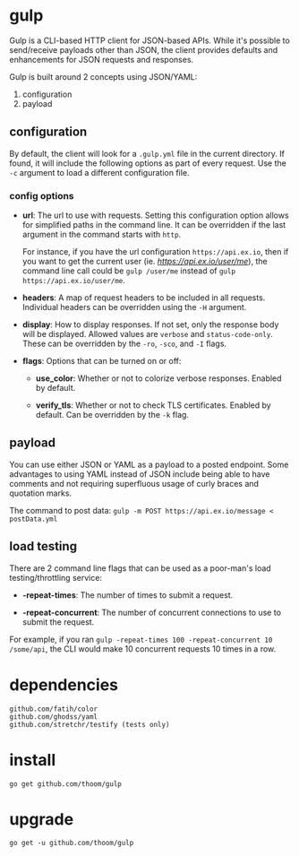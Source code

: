 # gulp

Gulp is a CLI-based HTTP client for JSON-based APIs. While it's possible to send/receive payloads other than JSON, the client
provides defaults and enhancements for JSON requests and responses.

Gulp is built around 2 concepts using JSON/YAML:
1. configuration
2. payload

## configuration

By default, the client will look for a `.gulp.yml` file in the current directory. If found, it will include the following options as part of every request. Use the `-c` argument to load a different configuration file.

### config options

* __url__: The url to use with requests. Setting this configuration option allows for simplified paths in the command line. It can be overridden if the last argument in the command starts with `http`.  

  For instance, if you have the url configuration `https://api.ex.io`, then if you want to get the current user (ie. _https://api.ex.io/user/me_), the command line call could be `gulp /user/me` instead of `gulp https://api.ex.io/user/me`.

* __headers__: A map of request headers to be included in all requests. Individual headers can be overridden using the `-H` argument.

* __display__: How to display responses. If not set, only the response body will be displayed. Allowed values are `verbose` and `status-code-only`. These can be overridden by the `-ro`, `-sco`, and `-I` flags. 

* __flags__: Options that can be turned on or off:
  * __use_color__: Whether or not to colorize verbose responses. Enabled by default.

  * __verify_tls__: Whether or not to check TLS certificates. Enabled by default. Can be overridden by the `-k` flag.

## payload

You can use either JSON or YAML as a payload to a posted endpoint. Some advantages to using YAML instead of JSON include being able to have comments and not requiring superfluous usage of curly braces and quotation marks.

The command to post data: `gulp -m POST https://api.ex.io/message < postData.yml`

## load testing

There are 2 command line flags that can be used as a poor-man's load testing/throttling service:

 * __-repeat-times__: The number of times to submit a request.

 * __-repeat-concurrent__: The number of concurrent connections to use to submit the request.

 For example, if you ran `gulp -repeat-times 100 -repeat-concurrent 10 /some/api`, the CLI would make 10 concurrent requests 10 times in a row.  

# dependencies

    github.com/fatih/color
    github.com/ghodss/yaml
    github.com/stretchr/testify (tests only)
    
# install

    go get github.com/thoom/gulp

# upgrade

    go get -u github.com/thoom/gulp


